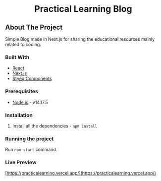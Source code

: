 <br />
<h1 align="center">Practical Learning Blog</h1>

## About The Project

Simple Blog made in Next.js for sharing the educational resources mainly related to coding.

### Built With

- [React](https://reactjs.org/)
- [Next.js](https://nextjs.org/)
- [Styed Components](https://styled-components.com/)

### Prerequisites

- [Node.js](https://nodejs.org/en/download/) - v14.17.5

### Installation

1. Install all the dependencies - `npm install`

### Running the project

Run `npm start` command.

### Live Preview

[https://practicalearning.vercel.app/](https://practicalearning.vercel.app/)
